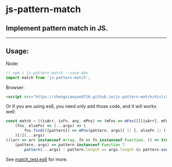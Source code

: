 # js-pattern-match
## Implement pattern match in JS.

***
## Usage:
Node:
``` javascript
// npm i js-pattern-match --save-dev
import match from 'js-pattern-match';
```

Browser:
``` html
<script src="https://zhengxiaoyao0716.github.io/js-pattern-match/dist/match.min.js"></script>
```

Or if you are using es6, you need only add those code, and it will works well:
``` javascript
const match = ((isArr, isFn, any, mPns) => (mFns => mFns([[[isArr], mFns], [[isArr, isFn], mFns], [[any, isArr], mPns]]))(
    (fns, elseFn) => (...args) => (
        fns.find(([pattern]) => mPns(pattern, args)) || [, elseFn || ((...args) => { throw new Error('no matched pattern.'); })]
    )[1](...args)
))(arr => arr instanceof Array, fn => fn instanceof Function, () => true,
    (pattern, args) => pattern instanceof Function ?
        pattern(...args) : pattern.length == args.length && pattern.every((p, i) => p instanceof Function ? p(args[i]) : p === args[i]));
```

See [match_test.es6](./match_test.es6) for more.
